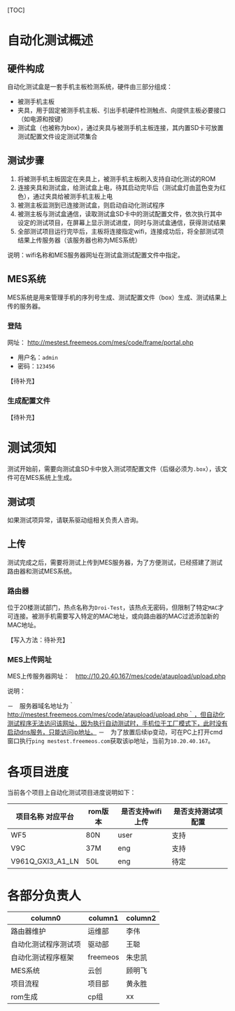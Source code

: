 [TOC]

# 自动化测试概述

## 硬件构成

自动化测试盒是一套手机主板检测系统，硬件由三部分组成：

- 被测手机主板
- 夹具，用于固定被测手机主板、引出手机硬件检测触点、向提供主板必要接口（如电源和按键）
- 测试盒（也被称为box），通过夹具与被测手机主板连接，其内置SD卡可放置测试配置文件设定测试项集合

## 测试步骤

1. 将被测手机主板固定在夹具上，被测手机主板刷入支持自动化测试的ROM
2. 连接夹具和测试盒，给测试盒上电，待其启动完毕后（测试盒灯由蓝色变为红色），通过夹具给被测手机主板上电
3. 被测主板监测到已连接测试盒，则启动自动化测试程序
4. 被测主板与测试盒通信，读取测试盒SD卡中的测试配置文件，依次执行其中设定的测试项目，在屏幕上显示测试进度，同时与测试盒通信，获得测试结果
5. 全部测试项目运行完毕后，主板将连接指定wifi，连接成功后，将全部测试项结果上传服务器（该服务器也称为MES系统）

说明：wifi名称和MES服务器网址在测试盒测试配置文件中指定。

## MES系统

MES系统是用来管理手机的序列号生成、测试配置文件（box）生成、测试结果上传的服务器。

### 登陆

网址： http://mestest.freemeos.com/mes/code/frame/portal.php

- 用户名：`admin`
- 密码：`123456`

【待补充】

### 生成配置文件

【待补充】

# 测试须知

测试开始前，需要向测试盒SD卡中放入测试项配置文件（后缀必须为`.box`），该文件可在MES系统上生成。

## 测试项

如果测试项异常，请联系驱动组相关负责人咨询。

## 上传

测试完成之后，需要将测试上传到MES服务器，为了方便测试，已经搭建了测试路由器和测试MES系统。

### 路由器

位于20楼测试部门，热点名称为`Droi-Test`，该热点无密码，但限制了特定`MAC`才可连接。被测手机需要写入特定的MAC地址，或向路由器的MAC过滤添加新的MAC地址。

【写入方法：待补充】

### MES上传网址

MES上传服务器网址：　http://10.20.40.167/mes/code/ataupload/upload.php

说明：

－　服务器域名地址为｀http://mestest.freemeos.com/mes/code/ataupload/upload.php｀，但自动化测试程序无法访问该网址，因为执行自动测试时，手机位于工厂模式下，此时没有启动dns服务，只能访问ip地址。
－　为了放置后续ip变动，可在PC上打开cmd窗口执行`ping mestest.freemeos.com`获取该ip地址，当前为`10.20.40.167`。

# 各项目进度

当前各个项目上自动化测试项目进度说明如下：

项目名称 对应平台 | rom版本 | 是否支持wifi上传 | 是否支持测试项配置
------- | ------- | ------- | -------
WF5 | 80N | user | 支持 | 支持
V9C | 37M | eng | 支持 | 支持
V961Q_GXI3_A1_LN | 50L | eng | 待定 | 支持

# 各部分负责人

column0 | column1 | column2
------- | ------- | -------
路由器维护 | 运维部 | 李伟
自动化测试程序测试项 | 驱动部 | 王聪
自动化测试程序框架 | freemeos | 朱忠凯
MES系统 | 云创 | 顾明飞
项目流程 | 项目部 | 黄永胜
rom生成 | cp组 | xx